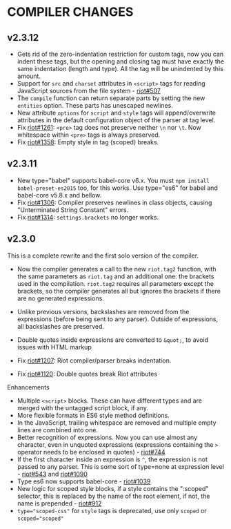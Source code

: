 # COMPILER CHANGES

## v2.3.12

- Gets rid of the zero-indentation restriction for custom tags, now you can indent these tags, but the opening and closing tag must have exactly the same indentation (length and type). All the tag will be unindented by this amount.
- Support for `src` and `charset` attributes in `<script>` tags for reading JavaScript sources from the file system - [riot#507](https://github.com/riot/riot/issues/507)
- The `compile` function can return separate parts by setting the new `entities` option. These parts has unescaped newlines.
- New attribute `options` for `script` and `style` tags will append/overwrite attributes in the default configuration object of the parser at tag level.
- Fix [riot#1261](https://github.com/riot/riot/issues/1261): `<pre>` tag does not preserve neither `\n` nor `\t`.
  Now whitespace within `<pre>` tags is always preserved.
- Fix [riot#1358](https://github.com/riot/riot/issues/1358): Empty style in tag (scoped) breaks.

## v2.3.11

- New type="babel" supports babel-core v6.x. You must `npm install babel-preset-es2015` too, for this works.
  Use type="es6" for babel and babel-core v5.8.x and bellow.
- Fix [riot#1306](https://github.com/riot/riot/issues/1306): Compiler preserves newlines in class objects, causing "Unterminated String Constant" errors.
- Fix [riot#1314](https://github.com/riot/riot/issues/1314): `settings.brackets` no longer works.

## v2.3.0

This is a complete rewrite and the first solo version of the compiler.

- Now the compiler generates a call to the new `riot.tag2` function, with the same parameters as `riot.tag` and an
  additional one: the brackets used in the compilation. `riot.tag2` requires all parameters except the brackets,
  so the compiler generates all but ignores the brackets if there are no generated expressions.
- Unlike previous versions, backslashes are removed from the expressions (before being sent to any parser).
  Outside of expressions, all backslashes are preserved.
- Double quotes inside expressions are converted to `&quot;`, to avoid issues with HTML markup

- Fix [riot#1207](https://github.com/riot/riot/issues/1207): Riot compiler/parser breaks indentation.
- Fix [riot#1120](https://github.com/riot/riot/issues/1120): Double quotes break Riot attributes

Enhancements

- Multiple `<script>` blocks. These can have different types and are merged with the untagged script block, if any.
- More flexible formats in ES6 style method definitions.
- In the JavaScript, trailing whitespace are removed and multiple empty lines are combined into one.
- Better recognition of expressions. Now you can use almost any character, even in unquoted expressions (expressions containing the `>` operator needs to be enclosed in quotes) - [riot#744](https://github.com/riot/riot/issues/744)
- If the first character inside an expression is `^`, the expression is not passed to any parser. This is some sort of type=none at expression level - [riot#543](https://github.com/riot/riot/issues/543) and [riot#1090](https://github.com/riot/riot/issues/1090)
- Type es6 now supports babel-core - [riot#1039](https://github.com/riot/riot/issues/1039)
- New logic for scoped style blocks, if a style contains the ":scoped" selector, this is replaced by the name of the root element, if not, the name is prepended - [riot#912](https://github.com/riot/riot/issues/912)
- `type="scoped-css"` for `style` tags is deprecated, use only `scoped` or `scoped="scoped"`
